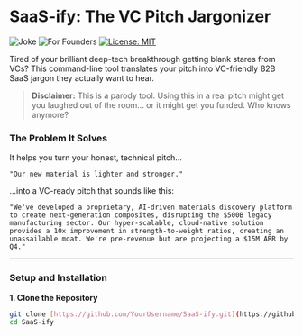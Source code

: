 # SaaS-ify: The VC Pitch Jargonizer

![Joke](https://img.shields.io/badge/purpose-a%20complete%20joke-red)
![For Founders](https://img.shields.io/badge/for-Founders%20&%20VCs-blue)
[![License: MIT](https://img.shields.io/badge/License-MIT-yellow.svg)](https://opensource.org/licenses/MIT)

Tired of your brilliant deep-tech breakthrough getting blank stares from VCs? This command-line tool translates your pitch into VC-friendly B2B SaaS jargon they actually want to hear.

> **Disclaimer:** This is a parody tool. Using this in a real pitch might get you laughed out of the room... or it might get you funded. Who knows anymore?

### The Problem It Solves

It helps you turn your honest, technical pitch...

`"Our new material is lighter and stronger."`

...into a VC-ready pitch that sounds like this:

`"We've developed a proprietary, AI-driven materials discovery platform to create next-generation composites, disrupting the $500B legacy manufacturing sector. Our hyper-scalable, cloud-native solution provides a 10x improvement in strength-to-weight ratios, creating an unassailable moat. We're pre-revenue but are projecting a $15M ARR by Q4."`

***

### Setup and Installation

**1. Clone the Repository**
```bash
git clone [https://github.com/YourUsername/SaaS-ify.git](https://github.com/YourUsername/SaaS-ify.git)
cd SaaS-ify
